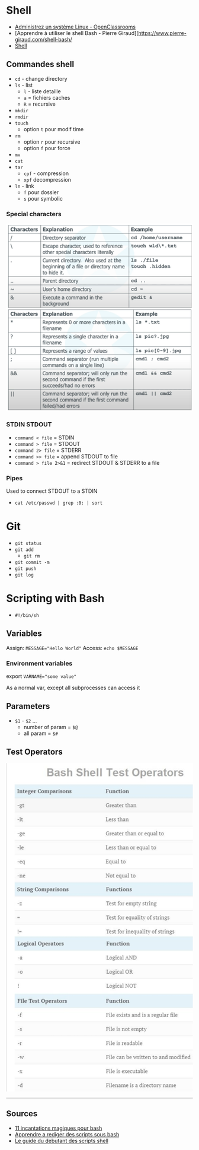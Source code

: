 # Shell
- [Administrez un système Linux - OpenClassrooms](https://openclassrooms.com/fr/courses/7274161-administrez-un-systeme-linux)
- [Apprendre à utiliser le shell Bash - Pierre Giraud](https://www.pierre-giraud.com/shell-bash/
- [Shell](https://www.tuteurs.ens.fr/unix/shell/)

## Commandes shell
- `cd` - change directory
- `ls` - list
  - `l` - liste detaille
  - `a` = fichiers caches
  - `R` = recursive
- `mkdir`
- `rmdir`
- `touch`
  - option `t` pour modif time
- `rm`
  - option `r` pour recursive
  - option `f` pour force
- `mv`
- `cat`
- `tar`
  - `cpf` - compression
  - `xpf` decompression
- `ln` - link
  - `f` pour dossier
  - `s` pour symbolic

### Special characters

![](./imgs/Screen%20Shot%202022-08-31%20at%208.25.53%20AM.png)

### STDIN STDOUT
- `command < file` = STDIN
- `command > file` = STDOUT
- `command 2> file` = STDERR
- `command >> file` = append STDOUT to file
- `command > file 2>&1` = redirect STDOUT & STDERR to a file

### Pipes
Used to connect STDOUT to a STDIN
- `cat /etc/passwd | grep :0: | sort`
   

# Git
- `git status`
- `git add`
  - `git rm`
- `git commit -m`
- `git push`
- `git log`

# Scripting with Bash
- `#!/bin/sh`

## Variables
Assign: `MESSAGE="Hello World"`
Access: `echo $MESSAGE`

### Environment variables
export `VARNAME="some value"`

As a normal var, except all subprocesses can access it

## Parameters
- `$1` - `$2` ...
  - number of param = `$@`
  - all param = `$#`


## Test Operators
![](./imgs/Screen%20Shot%202022-08-31%20at%208.38.00%20AM.png)


---
## Sources
- [11 incantations magiques pour bash](https://www.youtube.com/watch?v=hQxcJBGy0Ak)
- [Apprendre a rediger des scripts sous bash](https://debian-facile.org/doc:programmation:shells:debuter-avec-les-scripts-shell-bash)
- [Le guide du debutant des scripts shell](https://azurplus.fr/le-guide-du-debutant-sur-les-scripts-shell-les-bases-2/)